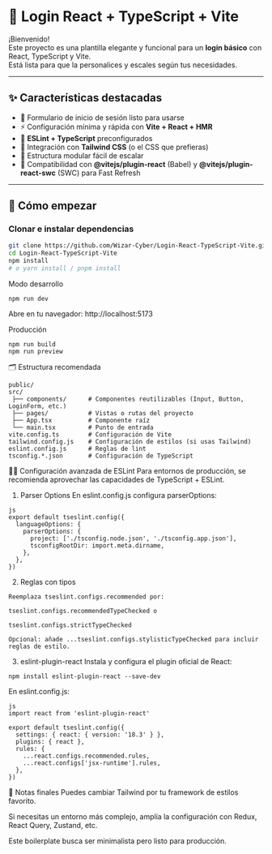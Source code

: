 # 🎨 Login React + TypeScript + Vite

¡Bienvenido!  
Este proyecto es una plantilla elegante y funcional para un **login básico** con React, TypeScript y Vite.  
Está lista para que la personalices y escales según tus necesidades.

---

## ✨ Características destacadas

- 🔑 Formulario de inicio de sesión listo para usarse  
- ⚡ Configuración mínima y rápida con **Vite + React + HMR**  
- 📏 **ESLint + TypeScript** preconfigurados  
- 🎨 Integración con **Tailwind CSS** (o el CSS que prefieras)  
- 🧩 Estructura modular fácil de escalar  
- 🚀 Compatibilidad con **@vitejs/plugin-react** (Babel) y **@vitejs/plugin-react-swc** (SWC) para Fast Refresh  

---

## 🚀 Cómo empezar

### Clonar e instalar dependencias

```bash
git clone https://github.com/Wizar-Cyber/Login-React-TypeScript-Vite.git
cd Login-React-TypeScript-Vite
npm install
# o yarn install / pnpm install
````
Modo desarrollo
````
npm run dev
````
Abre en tu navegador: http://localhost:5173

Producción
````
npm run build
npm run preview
````
🗂 Estructura recomendada

````
public/
src/
 ├── components/      # Componentes reutilizables (Input, Button, LoginForm, etc.)
 ├── pages/           # Vistas o rutas del proyecto
 ├── App.tsx          # Componente raíz
 └── main.tsx         # Punto de entrada
vite.config.ts        # Configuración de Vite
tailwind.config.js    # Configuración de estilos (si usas Tailwind)
eslint.config.js      # Reglas de lint
tsconfig.*.json       # Configuración de TypeScript
````
👩‍💻 Configuración avanzada de ESLint
Para entornos de producción, se recomienda aprovechar las capacidades de TypeScript + ESLint.

1. Parser Options
En eslint.config.js configura parserOptions:
````
js
export default tseslint.config({
  languageOptions: {
    parserOptions: {
      project: ['./tsconfig.node.json', './tsconfig.app.json'],
      tsconfigRootDir: import.meta.dirname,
    },
  },
})
````
2. Reglas con tipos
````
Reemplaza tseslint.configs.recommended por:

tseslint.configs.recommendedTypeChecked o

tseslint.configs.strictTypeChecked

Opcional: añade ...tseslint.configs.stylisticTypeChecked para incluir reglas de estilo.
````
3. eslint-plugin-react
Instala y configura el plugin oficial de React:
````
npm install eslint-plugin-react --save-dev
````
En eslint.config.js:
````
js
import react from 'eslint-plugin-react'

export default tseslint.config({
  settings: { react: { version: '18.3' } },
  plugins: { react },
  rules: {
    ...react.configs.recommended.rules,
    ...react.configs['jsx-runtime'].rules,
  },
})
````
📌 Notas finales
Puedes cambiar Tailwind por tu framework de estilos favorito.

Si necesitas un entorno más complejo, amplía la configuración con Redux, React Query, Zustand, etc.

Este boilerplate busca ser minimalista pero listo para producción.
